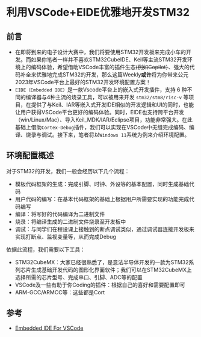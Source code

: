 # 利用VSCode+EIDE优雅地开发STM32

## 前言

- 在即将到来的电子设计大赛中，我们将要使用STM32开发板来完成小车的开发。而如果你笔者一样并不喜欢STM32CubeIDE、Keil等主流STM32开发环境上的编码体验，希望借助VSCode丰富的插件生态~~(例如Copilot）~~、强大的代码补全来优雅地完成STM32的开发，那么这篇Weekly**或许**将为你带来公元2023年VSCode平台上最好的STM32开发环境配置方案！
- `EIDE（Embedded IDE）`是一款Vscode平台上的嵌入式开发插件，支持 6 种不同的编译器与4种主流的烧录工具，可以被用来开发 `stm32/stm8/risc-v` 等项目，在提供了与Keil、IAR等嵌入式开发IDE相似的开发逻辑和UI的同时，也能让用户获得VSCode平台更好的编码体验。同时，EIDE也支持跨平台开发（win/Linux/Mac）、导入Keil_MDK/IAR/Eclipse项目，功能非常强大。在此基础上借助`Cortex-Debug`插件，我们可以实现在VSCode中无缝完成编码、编译、烧录与调试。接下来，笔者将以`Windows 11`系统为例来介绍环境配置。

## 环境配置概述

对于STM32的开发，我们一般会经历以下几个流程：

- 模板代码框架的生成：完成引脚、时钟、外设等的基本配置，同时生成基础代码
- 用户代码的编写：在基本代码框架的基础上根据用户所需要实现的功能完成代码编写
- 编译：将写好的代码编译为二进制文件
- 烧录：将编译生成的二进制文件烧录至开发板中
- 调试：与同学们在程设课上接触到的断点调试类似，通过调试器连接开发板来实现打断点、监视变量等，从而完成Debug

依据此流程，我们需要以下工具：

- STM32CubeMX：大家已经很熟悉了，是意法半导体开发的一款为STM32系列芯片生成基础开发代码的图形化界面软件；我们可以在STM32CubeMX上选择所需的芯片型号、完成串口、引脚、ADC等的配置
- VSCode及一些有助于你Coding的插件：根据自己的喜好和需要配置即可
- ARM-GCC/ARMCC等：这些都是Cort

## 参考

- [Embedded IDE For VSCode ](https://em-ide.com/zh-cn/docs/intro/)